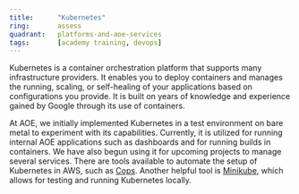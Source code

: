 ```yaml
---
title:      "Kubernetes"
ring:       assess
quadrant:   platforms-and-aoe-services
tags:       [academy training, devops]
---
```


Kubernetes is a container orchestration platform that supports many infrastructure providers. It enables you to deploy containers and manages the running, scaling, or self-healing of your applications based on configurations you provide. It is built on years of knowledge and experience gained by Google through its use of containers.

At AOE, we initially implemented Kubernetes in a test environment on bare metal to experiment with its capabilities. Currently, it is utilized for running internal AOE applications such as dashboards and for running builds in containers. We have also begun using it for upcoming projects to manage several services. There are tools available to automate the setup of Kubernetes in AWS, such as [Cops](https://kubernetes.io/docs/getting-started-guides/kops/). Another helpful tool is [Minikube](https://github.com/kubernetes/minikube), which allows for testing and running Kubernetes locally.
